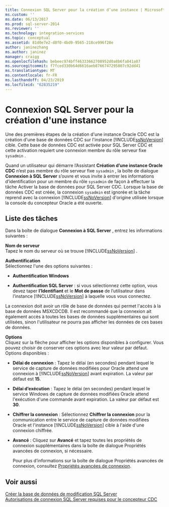 ```yaml
---
title: Connexion SQL Server pour la création d’une instance | Microsoft Docs
ms.custom: ''
ms.date: 06/13/2017
ms.prod: sql-server-2014
ms.reviewer: ''
ms.technology: integration-services
ms.topic: conceptual
ms.assetid: 81d0e7e2-d8f0-4bd9-9565-218ce996f28e
author: janinezhang
ms.author: janinez
manager: craigg
ms.openlocfilehash: bebeec974bff46333662708952d0a8b6fa841a87
ms.sourcegitcommit: f7fced330b64d6616aeb8766747295807c92dd41
ms.translationtype: MT
ms.contentlocale: fr-FR
ms.lasthandoff: 04/23/2019
ms.locfileid: "62835219"
---
```

# <a name="sql-server-connection-for-instance-creation"></a>Connexion SQL Server pour la création d'une instance
  Une des premières étapes de la création d'une instance Oracle CDC est la création d'une base de données CDC sur l'instance [!INCLUDE[ssNoVersion](../../includes/ssnoversion-md.md)] cible. Cette base de données CDC est activée pour SQL Server CDC et cette activation requiert une connexion membre du rôle serveur fixe `sysadmin` .  
  
 Quand un utilisateur qui démarre l’Assistant **Création d’une instance Oracle CDC** n’est pas membre du rôle serveur fixe `sysadmin` , la boîte de dialogue **Connexion à SQL Server** s’ouvre et vous invite à entrer les informations d’identification pour un membre du rôle `sysadmin` de façon à effectuer la tâche Activer la base de données pour SQL Server CDC. Lorsque la base de données CDC est créée, la connexion `sysadmin` est ignorée et la tâche reprend avec la connexion [!INCLUDE[ssNoVersion](../../includes/ssnoversion-md.md)] d'origine utilisée lorsque la console du concepteur Oracle a été ouverte.  
  
## <a name="task-list"></a>Liste des tâches  
 Dans la boîte de dialogue **Connexion à SQL Server** , entrez les informations suivantes :  
  
 **Nom de serveur**  
 Tapez le nom du serveur où se trouve [!INCLUDE[ssNoVersion](../../includes/ssnoversion-md.md)] .  
  
 **Authentification**  
 Sélectionnez l'une des options suivantes :  
  
-   **Authentification Windows**  
  
-   **Authentification SQL Server** : si vous sélectionnez cette option, vous devez taper **l’Identifiant** et le **Mot de passe** de l’utilisateur dans l’instance [!INCLUDE[ssNoVersion](../../includes/ssnoversion-md.md)] à laquelle vous vous connectez.  
  
 La connexion doit avoir un rôle de base de données qui permet l'accès à la base de données MSXCDCDB. Il est recommandé que la connexion ait également accès à toutes les bases de données supplémentaires qui sont utilisées, sinon l'utilisateur ne pourra pas afficher les données de ces bases de données.  
  
 **Options**  
 Cliquez sur la flèche pour afficher les options disponibles à configurer. Vous pouvez choisir de conserver ces options avec leur valeur par défaut. Options disponibles :  
  
-   **Délai de connexion** : Tapez le délai (en secondes) pendant lequel le service de capture de données modifiées pour Oracle attend une connexion à [!INCLUDE[ssNoVersion](../../includes/ssnoversion-md.md)] avant expiration. La valeur par défaut est **15**.  
  
-   **Délai d’exécution** : Tapez le délai (en secondes) pendant lequel le service Windows de capture de données modifiées Oracle attend l'exécution d'une commande avant expiration. La valeur par défaut est **30**.  
  
-   **Chiffrer la connexion** : Sélectionnez **Chiffrer la connexion** pour la communication entre le service de capture de données modifiées Oracle et l'instance [!INCLUDE[ssNoVersion](../../includes/ssnoversion-md.md)] cible à l'aide d'une connexion chiffrée.  
  
-   **Avancé** : Cliquez sur **Avancé** et tapez toutes les propriétés de connexion supplémentaires dans la boîte de dialogue Propriétés avancées de connexion, si nécessaire.  
  
     Pour plus d’informations sur la boîte de dialogue Propriétés avancées de connexion, consultez [Propriétés avancées de connexion](advanced-connection-properties.md).  
  
## <a name="see-also"></a>Voir aussi  
 [Créer la base de données de modification SQL Server](create-the-sql-server-change-database.md)   
 [Autorisations de connexion SQL Server requises pour le concepteur CDC](sql-server-connection-required-permissions-for-the-cdc-designer.md)  
  
  
